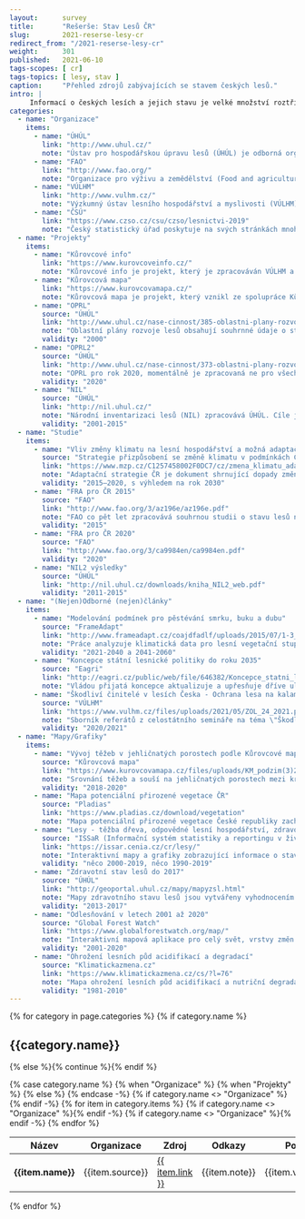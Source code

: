 ```yaml
---
layout:      survey
title:       "Rešerše: Stav Lesů ČR"
slug:        2021-reserse-lesy-cr
redirect_from: "/2021-reserse-lesy-cr"
weight:      301
published:   2021-06-10
tags-scopes: [ cr]
tags-topics: [ lesy, stav ]
caption:     "Přehled zdrojů zabývajících se stavem českých lesů."
intro: |
     Informací o českých lesích a jejich stavu je velké množství roztříštěných mezi privátní i státní organizace, české i zahraniční zdroje. Tato rešerše poskytuje základní vhled do organizací zabývajících se správou českých lesů a poskytováním informací o nich, dále souhrnné studie a grafiky a také odkazy na projekty spracovávající interaktivní mapy a data o lesích.
categories:
  - name: "Organizace"
    items:
      - name: "ÚHÚL"
        link: "http://www.uhul.cz/"
        note: "Ústav pro hospodářskou úpravu lesů (ÚHÚL) je odborná organizace pro oblast lesnictví a myslivosti, zřízena Ministerstvem zemědělství. Mezi jeho činnosti patří provádění Národní inventarizace lesů, šetření oblastních plánů rozvoje lesů (OPRL), které následně slouží jako metodický nástroj státní lesnické politiky a mimo jiné následně poskytují odbornou podporu na přípravě Národního akčního plánu adaptace na změnu klimatu (ÚHÚL, 2021)."
      - name: "FAO"
        link: "http://www.fao.org/"
        note: "Organizace pro výživu a zemědělství (Food and agriculture organization, zkráceně FAO) je specializovaná agentura při OSN, jejímž hlavním cílem je zajištění přístupu k jídlu a vodě obyvatelům zejména rozvojových zemí a s tím související péče o krajinu (vč. lesů) a zemědělskou půdu v duchu trvale udržitelného hospodaření."
      - name: "VÚLHM"
        link: "http://www.vulhm.cz/"
        note: "Výzkumný ústav lesního hospodářství a myslivosti (VÚLHM) je zřizován Ministerstvem zemědělství ČR. Hlavní náplní činnosti je řešení vědeckovýzkumných projektů v odvětví lesního hospodářství a myslivosti a účast při zavádění výsledků do praxe."
      - name: "ČSÚ"
        link: "https://www.czso.cz/csu/czso/lesnictvi-2019"
        note: "Český statistický úřad poskytuje na svých stránkách mnoho užitečných dat z oblasti lesnictví - informace o těžbě plánované i nahodilé (členěno dále dle příčiny) podle jednotlivých dřevin, zalesňování, ploše holin i ekonomických výsledcích. (k roku 2019)"
  - name: "Projekty"
    items:
      - name: "Kůrovcové info"
        link: "https://www.kurovcoveinfo.cz/"
        note: "Kůrovcové info je projekt, který je zpracováván VÚLHM a Lesnickými pracemi a je zaměřen na monitoring a sdílení informací o průběhu rojení některých druhů lýkožroutů (l. smrkový, l. severský, l. lesklý) a chroustů (ch. obecný, ch. maďalový) v různých nadmořských výškách v různých lokalitách České republiky (Kůrovcové info, 2021). Data jsou sbírána in-situ dobrovolníky, kteří jednotlivé druhy hmyzu chytají do lapačů a pak zaznamenávají do aplikace."
      - name: "Kůrovcová mapa"
        link: "https://www.kurovcovamapa.cz/"
        note: "Kůrovcová mapa je projekt, který vznikl ze spolupráce Kůrovcového infa a ÚHÚLu a to pomocí analýzy satelitních snímků. Poskytuje přiblížitelnou mapu s vrstvami, kde lze vidět konkrétní postižená místa."
      - name: "OPRL"
        source: "ÚHÚL"
        link: "http://www.uhul.cz/nase-cinnost/385-oblastni-plany-rozvoje-lesu/textove-casti/997-platne-dokumeny-oprl"
        note: "Oblastní plány rozvoje lesů obsahují souhrnné údaje o stavu lesů, potřebách plnění funkcí lesů jako veřejného zájmu a doporučení o způsobech hospodaření v ekosystémovém pojetí a jsou metodickým nástrojem státní lesnické politiky. OPRL jsou vypracovávány pro jednotlivé přírodní lesní oblasti (PLO). Součástí textové části je i dokument klimatické změny a návrhy adaptace na klimatickou změnu v dané PLO. První vlna OPRL doběhla v roce 2000."
        validity: "2000"
      - name: "OPRL2"
        source: "ÚHÚL"
        link: "http://www.uhul.cz/nase-cinnost/373-oblastni-plany-rozvoje-lesu/oprl2/850-kalendar-zakladnich-a-zaverecnych-setreni"
        note: "OPRL pro rok 2020, momentálně je zpracovaná ne pro všechny PLO"
        validity: "2020"
      - name: "NIL"
        source: "ÚHÚL"
        link: "http://nil.uhul.cz/"
        note: "Národní inventarizaci lesů (NIL) zpracovává ÚHÚL. Cíle jsou: poskytnout údaje k dlouhodobé kontrole důsledků státní lesnické politiky a dotační politiky státu na stav lesů,  ověření trendu vývoje porostních zásob, přírůstů dřevní hmoty, nárůstu či poklesu těžeb v návaznosti na jejich reálnou únosnou výši, struktura vlastnických vztahů, rozsah a druh škod v lesích, rozsah obnovy lesa, struktura lesních porostů, charakteristika lesních ekosystémů. NIL1 probíhal v období 2001-2004, NIL2 pak 2011-2015."
        validity: "2001-2015"
  - name: "Studie"
    items:
      - name: "Vliv změny klimatu na lesní hospodářství a možná adaptační opatření"
        source: "Strategie přizpůsobení se změně klimatu v podmínkách ČR, Národní akční plán adaptace na změnu klimatu"
        link: "https://www.mzp.cz/C1257458002F0DC7/cz/zmena_klimatu_adaptacni_strategie/$FILE/OEOK-Adaptacni_strategie-20151029.pdf"
        note: "Adaptační strategie ČR je dokument shrnující dopady změny klimatu  a předkládá sjednaná adaptační opatření, jejichž cílem je zmírnění dopadů změny klimatu. V rámci strategie je řešeno i lesní hospodářství, a to hlavně v kontextu sucha a možných extrémních projevů počasí. Sucho snižuje přirozenou obranyschopnost lesních porostů vůči různým škůdcům a silnému větru a zároveň zvyšuje riziko lesních požárů. Zpracovalo MŽP. Infografika už je zpracována zde: https://faktaoklimatu.cz/infografiky/adaptacni-strategie-cr"
        validity: "2015–2020, s výhledem na rok 2030"
      - name: "FRA pro ČR 2015"
        source: "FAO"
        link: "http://www.fao.org/3/az196e/az196e.pdf"
        note: "FAO co pět let zpracovává souhrnou studii o stavu lesů na celé planetě na základě dílčích studií vypracovaných jednotlivýma členskýma zeměma (Forest Resources Assessment, aneb FRA). Za Českou republiku tuto studii zpracovává ÚHÚL."
        validity: "2015"
      - name: "FRA pro ČR 2020"
        source: "FAO"
        link: "http://www.fao.org/3/ca9984en/ca9984en.pdf"
        validity: "2020"
      - name: "NIL2 výsledky"
        source: "ÚHÚL"
        link: "http://nil.uhul.cz/downloads/kniha_NIL2_web.pdf"
        validity: "2011-2015"
  - name: "(Nejen)Odborné (nejen)články"
    items:
      - name: "Modelování podmínek pro pěstévání smrku, buku a dubu"
        source: "FrameAdapt"
        link: "http://www.frameadapt.cz/coajdfadlf/uploads/2015/07/1-3_Modelovani_podminek_pro_pestovani_SM_BK_DB.pdf"
        note: "Práce analyzuje klimatická data pro lesní vegetační stupně a pro hlavní hospodářské dřeviny smrk, buk a dub pro období 1961-2014 s následnou možnou predikcí vývoje blízké budoucnosti 2021-2060 ve vztahu k vhodnosti pěstování."
        validity: "2021-2040 a 2041-2060"
      - name: "Koncepce státní lesnické politiky do roku 2035"
        source: "Eagri"
        link: "http://eagri.cz/public/web/file/646382/Koncepce_statni_lesnicke_politiky_do_roku_2035.pdf"
        note: "Vládou přijatá koncepce aktualizuje a upřesňuje dříve uložené úkoly v předchozích obdobných dokumentech na příštích 15 let. Hlavními cíly jsou vyrovnané plnohodnotné plnění všech funkcí lesa, zvýšení biodiverzity a ekologické stabily lesů, zajištění konkurenceschopnosti lesního hospodářství."
      - name: "Škodliví činitelé v lesích Česka - Ochrana lesa na kalamitních holinách"
        source: "VÚLHM"
        link: "https://www.vulhm.cz/files/uploads/2021/05/ZOL_24_2021.pdf"
        note: "Sborník referátů z celostátního semináře na téma \"Škodliví činitelé v lesích Česka 2020/2021 - Ochrana lesa na kalamitních holinách\". Pořádá VÚLHM"
        validity: "2020/2021"
  - name: "Mapy/Grafiky"
    items:
      - name: "Vývoj těžeb v jehličnatých porostech podle Kůrovcové mapy: září 2018 - září 2020"
        source: "Kůrovcová mapa"
        link: "https://www.kurovcovamapa.cz/files/uploads/KM_podzim(3)2020.png"
        note: "Srovnání těžeb a souší na jehličnatých porostech mezi kraji a jejich vývoj za poslední dva roky"
        validity: "2018-2020"
      - name: "Mapa potenciální přirozené vegetace ČR"
        source: "Pladias"
        link: "https://www.pladias.cz/download/vegetation"
        note: "Mapa potenciální přirozené vegetace České republiky zachycuje typy vegetace, která by na určitém místě a přirozeném nebo člověkem pozměněném stanovišti existovala v případě, že by člověk vegetaci neovlivňoval. "
      - name: "Lesy - těžba dřeva, odpovědné lesní hospodářství, zdravotní stav lesů, druhová a věková skladba lesů "
        source: "ISSaR (Informační systém statistiky a reportingu v životním prostředí"
        link: "https://issar.cenia.cz/cr/lesy/"
        note: "Interaktivní mapy a grafiky zobrazující informace o stavu životního prostředí v ČR, a to včetně údajů o lesích. Reporty jsou zpracovány z dat ÚHÚL, ČSÚ A VÚLHM. Za kraje i za celou ČR."
        validity: "něco 2000-2019, něco 1990-2019"
      - name: "Zdravotní stav lesů do 2017"
        source: "ÚHÚL"
        link: "http://geoportal.uhul.cz/mapy/mapyzsl.html"
        note: "Mapy zdravotního stavu lesů jsou vytvářeny vyhodnocením družicových snímků ve viditelné a infračervené spektrální oblasti slunečního záření odraženého od zemského povrchu (radiance a reflektance)."
        validity: "2013-2017"
      - name: "Odlesňování v letech 2001 až 2020"
        source: "Global Forest Watch"
        link: "https://www.globalforestwatch.org/map/"
        note: "Interaktivní mapová aplikace pro celý svět, vrstvy změn odlesňování a zalesňování v letech 2001–2020. Důvody odlesňování nejsou specifikovány, protože analýzy pocházejí ze satelitních snímků. Zdroj v angličtině"
        validity: "2001-2020"
      - name: "Ohrožení lesních půd acidifikací a degradací"
        source: "Klimatickazmena.cz"
        link: "https://www.klimatickazmena.cz/cs/?l=76"
        note: "Mapa ohrožení lesních půd acidifikací a nutriční degradací vznikla algebraickou kombinací šesti vstupních geoinformačních vrstev – geologická mapa, typologická mapa, průměrné roční teploty, průměrné roční srážky, atmosférická depozice síry (S), atmosférická depozice dusíku (N)."
        validity: "1981-2010"
---
```

{% for category in page.categories %}
{% if category.name %}<h2>{{category.name}}</h2>{% else %}{% continue %}{% endif %}
<table class="table table-striped table-hover d-none d-md-table mt-4">
  <thead>
    <tr>
      <th scope="col" class="text-uppercase align-middle">Název</th>
      {% case category.name %}
      {% when "Organizace" %}
      {% when "Projekty" %}<th scope="col" class="text-uppercase align-middle">Organizace</th>
      {% else %}<th scope="col" class="text-uppercase align-middle">Zdroj</th>
      {% endcase -%}
      <th scope="col" class="text-uppercase align-middle">Odkazy</th>
      <th scope="col" class="text-uppercase align-middle text-center">Popis</th>
      {% if category.name <> "Organizace" %}<th scope="col" class="text-uppercase align-middle text-center">Období</th>{% endif -%}
    </tr>
  </thead>
  <tbody>
    {% for item in category.items %}
    <tr>
      <td class="align-middle"><strong>{{item.name}}</strong></td>
      {% if category.name <> "Organizace" %}<td class="align-middle">{{item.source}}</td>{% endif -%}
      <td class="align-middle"><a href="{{ item.link }}">{{ item.link }}</a></td>
      <td class="align-middle">{{item.note}}</td>
      {% if category.name <> "Organizace" %}<td class="align-middle">{{item.validity}}</td>{% endif -%}
    </tr>
    {% endfor %}
  </tbody>
</table>
{% endfor %}
